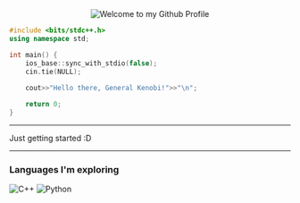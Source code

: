 
<div align="center">
  <img src="https://github.com/BrunnerLivio/brunnerlivio/blob/master/images/welcome.png?raw=true" style="max-width: 100%;" alt="Welcome to my Github Profile" />

</div>

```cpp
#include <bits/stdc++.h>
using namespace std;

int main() {
    ios_base::sync_with_stdio(false);
    cin.tie(NULL);
    
    cout>>"Hello there, General Kenobi!">>"\n";

    return 0;
}
```


---

Just getting started :D 

---
### Languages I'm exploring
![C++](https://img.shields.io/badge/C%2B%2B-00599C?style=for-the-badge&logo=c%2B%2B&logoColor=white)
![Python](https://img.shields.io/badge/Python-3776AB?style=for-the-badge&logo=python&logoColor=white)



<!--
## Hello there, General Kenobi


![](https://github-readme-stats.vercel.app/api?username=azmtek&theme=great-gatsby&show_icons=true&hide_border=true&count_private=true)


#include <bits/stdc++.h>

using namespace std;

int main(){

  ios_base::sync_with_stdio(false);
  
  cin.tie(NULL);
  
  ![](https://img.shields.io/badge/C%2B%2B-00599C?style=for-the-badge&logo=c%2B%2B&logoColor=white);

}

![](https://img.shields.io/badge/Python-3776AB?style=for-the-badge&logo=python&logoColor=white) ![](https://img.shields.io/badge/JavaScript-F7DF1E?style=for-the-badge&logo=javascript&logoColor=black)  ![](https://img.shields.io/badge/HTML-239120?style=for-the-badge&logo=html5&logoColor=white)  ![](https://img.shields.io/badge/CSS-239120?&style=for-the-badge&logo=css3&logoColor=white)


![azmtek's Top Languages](https://github-readme-stats.vercel.app/api/top-langs/?username=azmtek&theme=great-gatsby&show_icons=true&hide_border=true&layout=compact)

Still learning :D
-->

<!--
**azmtek/azmtek** is a ✨ _special_ ✨ repository because its `README.md` (this file) appears on your GitHub profile.



Here are some ideas to get you started:

- 🔭 I’m currently working on ...
- 🌱 I’m currently learning competitive coding for OBI and some more!
- 👯 I’m looking to collaborate on ...
- 🤔 I’m looking for help with ...
- 💬 Ask me about ...
- 📫 How to reach me: ...
- 😄 Pronouns: ...
- ⚡ Fun fact: ...
-->
